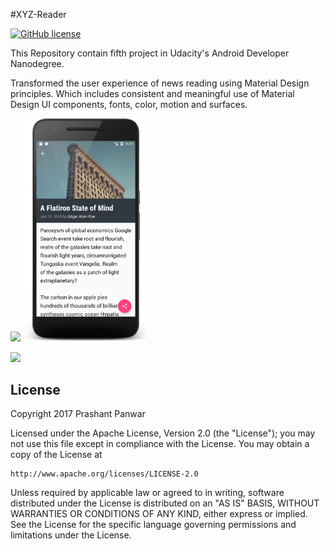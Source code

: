 
#XYZ-Reader

[![GitHub license](https://img.shields.io/crates/l/rustc-serialize.svg)](https://github.com/prshntpnwr/XYZ-Reader/blob/master/LICENSE.txt)

This Repository contain fifth project in Udacity's Android Developer Nanodegree.

Transformed the user experience of news reading using Material Design principles. Which includes consistent and meaningful use of Material Design UI components, fonts, color, motion and surfaces.

<img width="40%" src="/art/article_list_main.png" />  <img width="40%" src="/art/detail_article.png" />

<img width="60%" src="/art/detail_article_land.png" />


## License

Copyright 2017 Prashant Panwar

Licensed under the Apache License, Version 2.0 (the "License");
you may not use this file except in compliance with the License.
You may obtain a copy of the License at

    http://www.apache.org/licenses/LICENSE-2.0

Unless required by applicable law or agreed to in writing, software
distributed under the License is distributed on an "AS IS" BASIS,
WITHOUT WARRANTIES OR CONDITIONS OF ANY KIND, either express or implied.
See the License for the specific language governing permissions and
limitations under the License.
